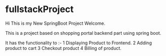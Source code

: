# fullstackProject
Hi This is my New SpringBoot Project Welcome.

This is a project based on shopping portal backend part using spring boot.

It has the functionality to :- 
    1 Displaying Product to Frontend.
    2 Adding product to cart
    3 Checkout product
    4 Billing of product.


